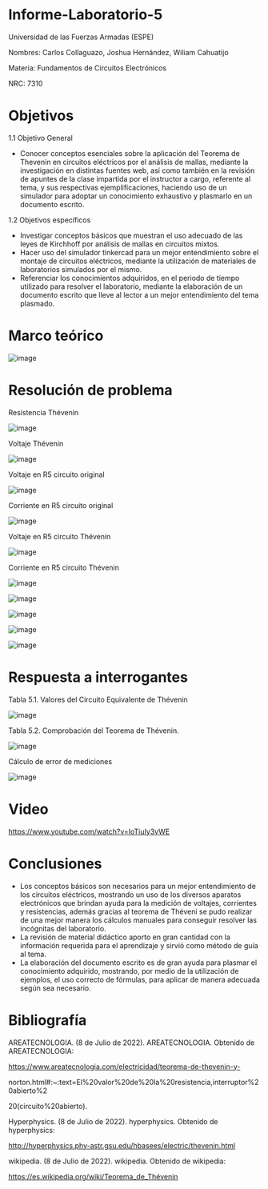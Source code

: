 # Informe-Laboratorio-5

Universidad de las Fuerzas Armadas (ESPE)

Nombres: Carlos Collaguazo, Joshua Hernández, Wiliam Cahuatijo

Materia: Fundamentos de Circuitos Electrónicos

NRC: 7310

# Objetivos

1.1 Objetivo General

* Conocer conceptos esenciales sobre la aplicación del Teorema de Thevenin en circuitos eléctricos por el análisis de mallas, mediante la investigación en distintas fuentes web, así como también en la revisión de apuntes de la clase impartida por el instructor a cargo, referente al tema, y sus respectivas ejemplificaciones, haciendo uso de un simulador para adoptar un conocimiento exhaustivo y plasmarlo en un documento escrito.

1.2 Objetivos específicos

* Investigar conceptos básicos que muestran el uso adecuado de las leyes de Kirchhoff por análisis de mallas en circuitos mixtos.
* Hacer uso del simulador tinkercad para un mejor entendimiento sobre el montaje de circuitos eléctricos, mediante la utilización de materiales de laboratorios simulados por el mismo.
* Referenciar los conocimientos adquiridos, en el periodo de tiempo utilizado para resolver el laboratorio, mediante la elaboración de un documento escrito que lleve al lector a un mejor entendimiento del tema plasmado.

# Marco teórico

![image](https://user-images.githubusercontent.com/105691698/178031538-d7f5d822-b3f1-4270-98b5-200267a39f05.png)


# Resolución de problema

Resistencia Thévenin

![image](https://user-images.githubusercontent.com/105715717/178013181-9e10148d-7d07-4a09-a360-2fe0d2451294.png)

Voltaje Thévenin

![image](https://user-images.githubusercontent.com/105715717/178013210-235b0d00-4101-411b-ad71-3d29169c45a7.png)

Voltaje en R5 circuito original

![image](https://user-images.githubusercontent.com/105715717/178013231-b197b033-dc03-4160-8e7d-dc5770c96b8e.png)

Corriente en R5 circuito original
 
![image](https://user-images.githubusercontent.com/105715717/178013248-a06c6761-c2fa-474d-a998-c506789748a5.png)

Voltaje en R5 circuito Thévenin

![image](https://user-images.githubusercontent.com/105715717/178013272-d16fb92a-501e-458d-a47e-ee9df619a280.png)

Corriente en R5 circuito Thévenin

![image](https://user-images.githubusercontent.com/105715717/178013290-f73853f0-f0ab-4327-9dd6-a3f430bfbcda.png)

![image](https://user-images.githubusercontent.com/105675868/178011310-00c5e1f6-de1b-4a3f-a9a3-59ec989fbf7a.png)

![image](https://user-images.githubusercontent.com/105675868/178011086-e1237e9e-e467-4f5d-8290-89ccaf95ebfc.png)

![image](https://user-images.githubusercontent.com/105675868/178011166-d22a2a6a-56dc-4916-afc1-bde1a211861c.png)

![image](https://user-images.githubusercontent.com/105675868/178011221-e59d2dde-c192-4eaa-86a8-0607e3d62b76.png)

# Respuesta a interrogantes

Tabla 5.1. Valores del Circuito Equivalente de Thévenin

![image](https://user-images.githubusercontent.com/105715717/178031863-0b2e7549-59c7-47ef-bb28-5e166f7d7e01.png)

Tabla 5.2. Comprobación del Teorema de Thévenin.

![image](https://user-images.githubusercontent.com/105715717/178031912-aacaa6d5-746f-4225-a6ce-2bc467a458e8.png)

Cálculo de error de mediciones

![image](https://user-images.githubusercontent.com/105715717/178032964-5c5fb2cd-c36c-4bea-b1c5-33c06c24f85e.png)

# Video

https://www.youtube.com/watch?v=IoTiuIy3vWE

# Conclusiones

* Los conceptos básicos son necesarios para un mejor entendimiento de los circuitos eléctricos, mostrando un uso de los diversos aparatos electrónicos que brindan ayuda para la medición de voltajes, corrientes y resistencias, además gracias al teorema de Théveni se pudo realizar de una mejor manera los cálculos manuales para conseguir resolver las incógnitas del laboratorio.
* La revisión de material didáctico aporto en gran cantidad con la información requerida para el aprendizaje y sirvió como método de guía al tema.
* La elaboración del documento escrito es de gran ayuda para plasmar el conocimiento adquirido, mostrando, por medio de la utilización de ejemplos, el uso correcto de fórmulas, para aplicar de manera adecuada según sea necesario.

# Bibliografía

AREATECNOLOGIA. (8 de Julio de 2022). AREATECNOLOGIA. Obtenido de AREATECNOLOGIA: 

https://www.areatecnologia.com/electricidad/teorema-de-thevenin-y-

norton.html#:~:text=El%20valor%20de%20la%20resistencia,interruptor%20abierto%2

20(circuito%20abierto).


Hyperphysics. (8 de Julio de 2022). hyperphysics. Obtenido de hyperphysics: 

http://hyperphysics.phy-astr.gsu.edu/hbasees/electric/thevenin.html

wikipedia. (8 de Julio de 2022). wikipedia. Obtenido de wikipedia: 

https://es.wikipedia.org/wiki/Teorema_de_Thévenin

